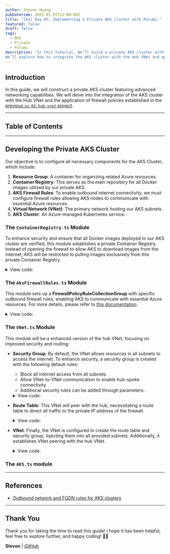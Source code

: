 ```yaml
---
author: Steven Hoang
pubDatetime: 2025-01-01T12:00:00Z
title: "[Az] Day 05: Implementing a Private AKS Cluster with Pulumi."
featured: false
draft: false
tags:
  - AKS
  - Private
  - Pulumi
description: "In this tutorial, We’ll build a private AKS cluster with advanced networking features. 
We’ll explore how to integrate the AKS cluster with the Hub VNet and apply the firewall policies we’ve created."
---
```


## Introduction

In this guide, we will construct a private AKS cluster featuring advanced networking capabilities. We will delve into the integration of the AKS cluster with the Hub VNet and the application of firewall policies established in the [previous `az-02-hub-vnet` project](az-04-pulumi-private-aks-hub-vnet-development).

---

## Table of Contents

---

## Developing the Private AKS Cluster

Our objective is to configure all necessary components for the AKS Cluster, which include:

1. **Resource Group**: A container for organizing related Azure resources.
2. **Container Registry**: This serves as the main repository for all Docker images utilized by our private AKS.
3. **AKS Firewall Rules**: To enable outbound internet connectivity, we must configure firewall rules allowing AKS nodes to communicate with essential Azure resources.
4. **Virtual Network (VNet)**: The primary network hosting our AKS subnets.
5. **AKS Cluster**: An Azure-managed Kubernetes service.

### The `ContainerRegistry.ts` Module

To enhance security and ensure that all Docker images deployed to our AKS cluster are verified, this module establishes a private Container Registry. Instead of opening the firewall to allow AKS to download images from the internet, AKS will be restricted to pulling images exclusively from this private Container Registry.

<details><summary>View code:</summary>

[inline](https://github.com/baoduy/drunk-azure-pulumi-articles/blob/main/az-03-aks-cluster/ContainerRegistry.ts#L1-L32)

</details>

### The `AksFirewallRules.ts` Module

This module sets up a **FirewallPolicyRuleCollectionGroup** with specific outbound firewall rules, enabling AKS to communicate with essential Azure resources. For more details, please refer to [this documentation](https://learn.microsoft.com/en-us/azure/aks/outbound-rules-control-egress).

<details><summary>View code:</summary>

[inline](https://github.com/baoduy/drunk-azure-pulumi-articles/blob/main/az-03-aks-cluster/AksFirewallRules.ts#L1-L104)

</details>

### The `VNet.ts` Module

This module will be a enhanced version of the hub VNet, focusing on improved security and routing:

- **Security Group**: By default, the VNet allows resources in all subnets to access the internet. To enhance security, a security group is created with the following default rules:

  - Block all internet access from all subnets.
  - Allow VNet-to-VNet communication to enable hub-spoke connectivity.
  - Additional security rules can be added through parameters.

  <details><summary>View code:</summary>

  [inline](https://github.com/baoduy/drunk-azure-pulumi-articles/blob/main/az-03-aks-cluster/VNet.ts#L10-L56)

  </details>

- **Route Table**: This VNet will peer with the hub, necessitating a route table to direct all traffic to the private IP address of the firewall.

  <details><summary>View code:</summary>

  [inline](https://github.com/baoduy/drunk-azure-pulumi-articles/blob/main/az-03-aks-cluster/VNet.ts#L59-L76)

  </details>

- **VNet**: Finally, the VNet is configured to create the route table and security group, injecting them into all provided subnets. Additionally, it establishes VNet peering with the hub VNet.

  <details><summary>View code:</summary>

  [inline](https://github.com/baoduy/drunk-azure-pulumi-articles/blob/main/az-03-aks-cluster/VNet.ts#78-L173)

  </details>

### The `AKS.ts` module

---

## References

- [Outbound network and FQDN rules for AKS clusters](https://learn.microsoft.com/en-us/azure/aks/outbound-rules-control-egress)

---

## Thank You

Thank you for taking the time to read this guide! I hope it has been helpful, feel free to explore further, and happy coding! 🌟✨

**Steven** | _[GitHub](https://github.com/baoduy)_
